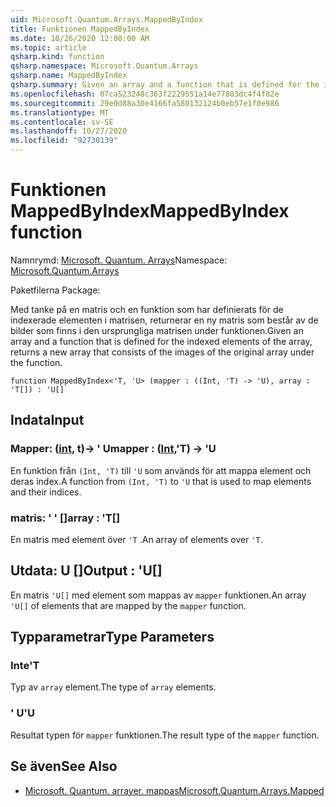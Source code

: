 ```yaml
---
uid: Microsoft.Quantum.Arrays.MappedByIndex
title: Funktionen MappedByIndex
ms.date: 10/26/2020 12:00:00 AM
ms.topic: article
qsharp.kind: function
qsharp.namespace: Microsoft.Quantum.Arrays
qsharp.name: MappedByIndex
qsharp.summary: Given an array and a function that is defined for the indexed elements of the array, returns a new array that consists of the images of the original array under the function.
ms.openlocfilehash: 07ca523248c363f2229551a14e77803dc4f4f82e
ms.sourcegitcommit: 29e0d88a30e4166fa580132124b0eb57e1f0e986
ms.translationtype: MT
ms.contentlocale: sv-SE
ms.lasthandoff: 10/27/2020
ms.locfileid: "92730139"
---
```

# <a name="mappedbyindex-function"></a><span data-ttu-id="6ffe5-102">Funktionen MappedByIndex</span><span class="sxs-lookup"><span data-stu-id="6ffe5-102">MappedByIndex function</span></span>

<span data-ttu-id="6ffe5-103">Namnrymd: [Microsoft. Quantum. Arrays](xref:Microsoft.Quantum.Arrays)</span><span class="sxs-lookup"><span data-stu-id="6ffe5-103">Namespace: [Microsoft.Quantum.Arrays](xref:Microsoft.Quantum.Arrays)</span></span>

<span data-ttu-id="6ffe5-104">Paketfilerna [](https://nuget.org/packages/)</span><span class="sxs-lookup"><span data-stu-id="6ffe5-104">Package: [](https://nuget.org/packages/)</span></span>


<span data-ttu-id="6ffe5-105">Med tanke på en matris och en funktion som har definierats för de indexerade elementen i matrisen, returnerar en ny matris som består av de bilder som finns i den ursprungliga matrisen under funktionen.</span><span class="sxs-lookup"><span data-stu-id="6ffe5-105">Given an array and a function that is defined for the indexed elements of the array, returns a new array that consists of the images of the original array under the function.</span></span>

```qsharp
function MappedByIndex<'T, 'U> (mapper : ((Int, 'T) -> 'U), array : 'T[]) : 'U[]
```


## <a name="input"></a><span data-ttu-id="6ffe5-106">Indata</span><span class="sxs-lookup"><span data-stu-id="6ffe5-106">Input</span></span>

### <a name="mapper--intt---u"></a><span data-ttu-id="6ffe5-107">Mapper: ([int](xref:microsoft.quantum.lang-ref.int), t)-> ' U</span><span class="sxs-lookup"><span data-stu-id="6ffe5-107">mapper : ([Int](xref:microsoft.quantum.lang-ref.int),'T) -> 'U</span></span>

<span data-ttu-id="6ffe5-108">En funktion från `(Int, 'T)` till `'U` som används för att mappa element och deras index.</span><span class="sxs-lookup"><span data-stu-id="6ffe5-108">A function from `(Int, 'T)` to `'U` that is used to map elements and their indices.</span></span>


### <a name="array--t"></a><span data-ttu-id="6ffe5-109">matris: ' ' []</span><span class="sxs-lookup"><span data-stu-id="6ffe5-109">array : 'T[]</span></span>

<span data-ttu-id="6ffe5-110">En matris med element över `'T` .</span><span class="sxs-lookup"><span data-stu-id="6ffe5-110">An array of elements over `'T`.</span></span>



## <a name="output--u"></a><span data-ttu-id="6ffe5-111">Utdata: U []</span><span class="sxs-lookup"><span data-stu-id="6ffe5-111">Output : 'U[]</span></span>

<span data-ttu-id="6ffe5-112">En matris `'U[]` med element som mappas av `mapper` funktionen.</span><span class="sxs-lookup"><span data-stu-id="6ffe5-112">An array `'U[]` of elements that are mapped by the `mapper` function.</span></span>

## <a name="type-parameters"></a><span data-ttu-id="6ffe5-113">Typparametrar</span><span class="sxs-lookup"><span data-stu-id="6ffe5-113">Type Parameters</span></span>

### <a name="t"></a><span data-ttu-id="6ffe5-114">Inte</span><span class="sxs-lookup"><span data-stu-id="6ffe5-114">'T</span></span>

<span data-ttu-id="6ffe5-115">Typ av `array` element.</span><span class="sxs-lookup"><span data-stu-id="6ffe5-115">The type of `array` elements.</span></span>
### <a name="u"></a><span data-ttu-id="6ffe5-116">' U</span><span class="sxs-lookup"><span data-stu-id="6ffe5-116">'U</span></span>

<span data-ttu-id="6ffe5-117">Resultat typen för `mapper` funktionen.</span><span class="sxs-lookup"><span data-stu-id="6ffe5-117">The result type of the `mapper` function.</span></span>

## <a name="see-also"></a><span data-ttu-id="6ffe5-118">Se även</span><span class="sxs-lookup"><span data-stu-id="6ffe5-118">See Also</span></span>

- [<span data-ttu-id="6ffe5-119">Microsoft. Quantum. arrayer. mappas</span><span class="sxs-lookup"><span data-stu-id="6ffe5-119">Microsoft.Quantum.Arrays.Mapped</span></span>](xref:Microsoft.Quantum.Arrays.Mapped)